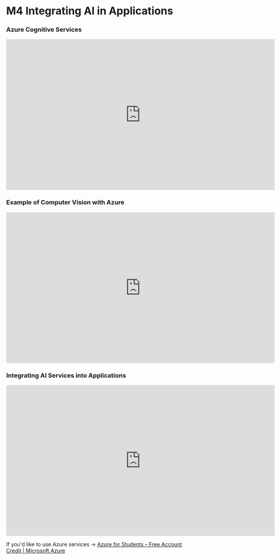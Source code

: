 # M4 Integrating AI in Applications

### Azure Cognitive Services
<iframe width="720" height="405" src="https://www.youtube.com/embed/WUrYqLGRXB8?si=Po6Y4bUUFl5N48q8" title="YouTube video player" frameborder="0" allow="accelerometer; autoplay; clipboard-write; encrypted-media; gyroscope; picture-in-picture; web-share" referrerpolicy="strict-origin-when-cross-origin" allowfullscreen></iframe>

### Example of Computer Vision with Azure
<iframe width="720" height="405" src="https://www.youtube.com/embed/0ouca8H6LNc?si=IctZksTyJpx_u_BU" title="YouTube video player" frameborder="0" allow="accelerometer; autoplay; clipboard-write; encrypted-media; gyroscope; picture-in-picture; web-share" referrerpolicy="strict-origin-when-cross-origin" allowfullscreen></iframe>

### Integrating AI Services into Applications
<iframe src="https://share.descript.com/embed/rcDe67fWhBF" width="720" height="405" frameborder="0" allowfullscreen></iframe>

If you'd like to use Azure services -> [Azure for Students – Free Account Credit | Microsoft Azure](https://azure.microsoft.com/en-us/free/students/)